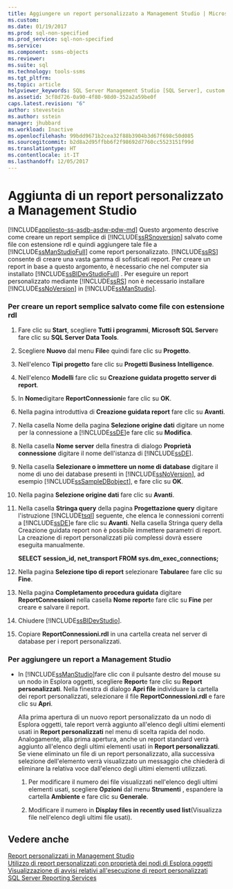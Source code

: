 ```yaml
---
title: Aggiungere un report personalizzato a Management Studio | Microsoft Docs
ms.custom: 
ms.date: 01/19/2017
ms.prod: sql-non-specified
ms.prod_service: sql-non-specified
ms.service: 
ms.component: ssms-objects
ms.reviewer: 
ms.suite: sql
ms.technology: tools-ssms
ms.tgt_pltfrm: 
ms.topic: article
helpviewer_keywords: SQL Server Management Studio [SQL Server], custom reports
ms.assetid: 3cf8d726-0a90-4f80-98d0-352a2a59be0f
caps.latest.revision: "6"
author: stevestein
ms.author: sstein
manager: jhubbard
ms.workload: Inactive
ms.openlocfilehash: 99bdd9671b2cea32f88b3904b3d67f698c50d085
ms.sourcegitcommit: b2d8a2d95ffbb6f2f98692d7760cc5523151f99d
ms.translationtype: HT
ms.contentlocale: it-IT
ms.lasthandoff: 12/05/2017
---
```

# <a name="add-a-custom-report-to-management-studio"></a>Aggiunta di un report personalizzato a Management Studio
[!INCLUDE[appliesto-ss-asdb-asdw-pdw-md](../../includes/appliesto-ss-asdb-asdw-pdw-md.md)] Questo argomento descrive come creare un report semplice di [!INCLUDE[ssRSnoversion](../../includes/ssrsnoversion_md.md)] salvato come file con estensione rdl e quindi aggiungere tale file a [!INCLUDE[ssManStudioFull](../../includes/ssmanstudiofull_md.md)] come report personalizzato. [!INCLUDE[ssRS](../../includes/ssrs_md.md)] consente di creare una vasta gamma di sofisticati report. Per creare un report in base a questo argomento, è necessario che nel computer sia installato [!INCLUDE[ssBIDevStudioFull](../../includes/ssbidevstudiofull_md.md)] . Per eseguire un report personalizzato mediante [!INCLUDE[ssRS](../../includes/ssrs_md.md)] non è necessario installare [!INCLUDE[ssNoVersion](../../includes/ssnoversion_md.md)] in [!INCLUDE[ssManStudio](../../includes/ssmanstudio_md.md)].  
  
 
### <a name="to-create-a-simple-report-saved-as-an-rdl-file"></a>Per creare un report semplice salvato come file con estensione rdl  
  
1.  Fare clic su **Start**, scegliere **Tutti i programmi**, **Microsoft SQL Server**e fare clic su **SQL Server Data Tools**.  
  
2.  Scegliere **Nuovo** dal menu **File**e quindi fare clic su **Progetto**.  
  
3.  Nell'elenco **Tipi progetto** fare clic su **Progetti Business Intelligence**.  
  
4.  Nell'elenco **Modelli** fare clic su **Creazione guidata progetto server di report**.  
  
5.  In **Nome**digitare **ReportConnessioni**e fare clic su **OK**.  
  
6.  Nella pagina introduttiva di **Creazione guidata report** fare clic su **Avanti**.  
  
7.  Nella casella Nome della pagina **Selezione origine dati** digitare un nome per la connessione a [!INCLUDE[ssDE](../../includes/ssde_md.md)]e fare clic su **Modifica**.  
  
8.  Nella casella **Nome server** della finestra di dialogo **Proprietà connessione** digitare il nome dell'istanza di [!INCLUDE[ssDE](../../includes/ssde_md.md)].  
  
9. Nella casella **Selezionare o immettere un nome di database** digitare il nome di uno dei database presenti in [!INCLUDE[ssNoVersion](../../includes/ssnoversion_md.md)], ad esempio [!INCLUDE[ssSampleDBobject](../../includes/sssampledbobject_md.md)], e fare clic su **OK**.  
  
10. Nella pagina **Selezione origine dati** fare clic su **Avanti**.  
  
11. Nella casella **Stringa query** della pagina **Progettazione query** digitare l'istruzione [!INCLUDE[tsql](../../includes/tsql_md.md)] seguente, che elenca le connessioni correnti a [!INCLUDE[ssDE](../../includes/ssde_md.md)]e fare clic su **Avanti**. Nella casella Stringa query della Creazione guidata report non è possibile immettere parametri di report. La creazione di report personalizzati più complessi dovrà essere eseguita manualmente.  
  
    **SELECT session_id, net_transport FROM sys.dm_exec_connections;**  
  
12. Nella pagina **Selezione tipo di report** selezionare **Tabulare**e fare clic su **Fine**.  
  
13. Nella pagina **Completamento procedura guidata** digitare **ReportConnessioni** nella casella **Nome report**e fare clic su **Fine** per creare e salvare il report.  
  
14. Chiudere [!INCLUDE[ssBIDevStudio](../../includes/ssbidevstudio_md.md)].  
  
15. Copiare **ReportConnessioni.rdl** in una cartella creata nel server di database per i report personalizzati.  
  
### <a name="to-add-a-report-to-management-studio"></a>Per aggiungere un report a Management Studio  
  
-   In [!INCLUDE[ssManStudio](../../includes/ssmanstudio_md.md)]fare clic con il pulsante destro del mouse su un nodo in Esplora oggetti, scegliere **Report**e fare clic su **Report personalizzati**. Nella finestra di dialogo **Apri file** individuare la cartella dei report personalizzati, selezionare il file **ReportConnessioni.rdl** e fare clic su **Apri**.  
  
    Alla prima apertura di un nuovo report personalizzato da un nodo di Esplora oggetti, tale report verrà aggiunto all'elenco degli ultimi elementi usati in **Report personalizzati** nel menu di scelta rapida del nodo. Analogamente, alla prima apertura, anche un report standard verrà aggiunto all'elenco degli ultimi elementi usati in **Report personalizzati**. Se viene eliminato un file di un report personalizzato, alla successiva selezione dell'elemento verrà visualizzato un messaggio che chiederà di eliminare la relativa voce dall'elenco degli ultimi elementi utilizzati.  
  
    1.  Per modificare il numero dei file visualizzati nell'elenco degli ultimi elementi usati, scegliere **Opzioni** dal menu **Strumenti** , espandere la cartella **Ambiente** e fare clic su **Generale**.  
  
    2.  Modificare il numero in **Display files in recently used list**(Visualizza file nell'elenco degli ultimi file usati).  
  
## <a name="see-also"></a>Vedere anche  
[Report personalizzati in Management Studio](../../ssms/object/custom-reports-in-management-studio.md)  
[Utilizzo di report personalizzati con proprietà dei nodi di Esplora oggetti](../../ssms/object/use-custom-reports-with-object-explorer-node-properties.md)  
[Visualizzazione di avvisi relativi all'esecuzione di report personalizzati](../../ssms/object/unsuppress-run-custom-report-warnings.md)  
[SQL Server Reporting Services](http://msdn.microsoft.com/en-us/b8d18d3d-9db0-43e7-8286-7b46cc3a37ed)  
  
